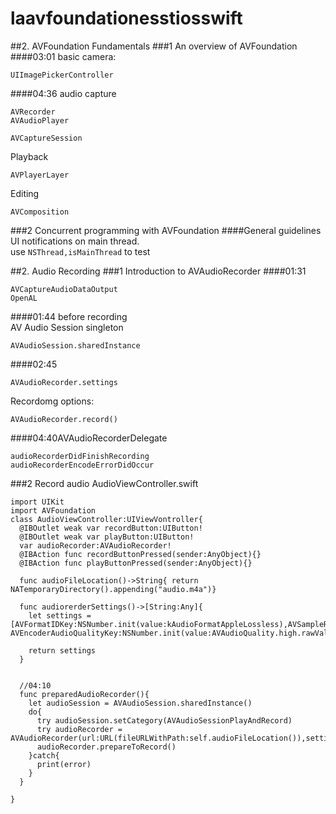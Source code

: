 # laavfoundationesstiosswift
##2. AVFoundation Fundamentals
###1 An overview of AVFoundation
####03:01
basic camera:
```
UIImagePickerController
```
####04:36
audio capture
```
AVRecorder
AVAudioPlayer
```
```
AVCaptureSession
```
Playback
```
AVPlayerLayer
```
Editing
```
AVComposition
```

###2 Concurrent programming with AVFoundation
####General guidelines
UI notifications on main thread.  
use ```NSThread,isMainThread```
to test


##2. Audio Recording
###1 Introduction to AVAudioRecorder
####01:31
```
AVCaptureAudioDataOutput
OpenAL
```
####01:44
before recording  
AV Audio Session singleton
```
AVAudioSession.sharedInstance
```
####02:45
```
AVAudioRecorder.settings
```
Recordomg options:
```
AVAudioRecorder.record()
```
####04:40AVAudioRecorderDelegate
```
audioRecorderDidFinishRecording
audioRecorderEncodeErrorDidOccur
```

###2 Record audio
AudioViewController.swift
```
import UIKit
import AVFoundation
class AudioViewController:UIViewVontroller{
  @IBOutlet weak var recordButton:UIButton!
  @IBOutlet weak var playButton:UIButton!
  var audioRecorder:AVAudioRecorder!
  @IBAction func recordButtonPressed(sender:AnyObject){}
  @IBAction func playButtonPressed(sender:AnyObject){}
  
  func audioFileLocation()->String{ return NATemporaryDirectory().appending("audio.m4a")}
  
  func audiorerderSettings()->[String:Any]{
    let settings = [AVFormatIDKey:NSNumber.init(value:kAudioFormatAppleLossless),AVSampleRateKey:NSNumber.init(value:44100.0),AVNumberOfChannelsKey:NSNumber.init(value:1),AVLinearPCMbitDepthKey:NSNumber.init(value:16), AVEncoderAudioQualityKey:NSNumber.init(value:AVAudioQuality.high.rawValue)]
    
    return settings
  }
  
  
  //04:10
  func preparedAudioRecorder(){
    let audioSession = AVAudioSession.sharedInstance()
    do{
      try audioSession.setCategory(AVAudioSessionPlayAndRecord)
      try audioRecorder = AVAudioRecorder(url:URL(fileURLWithPath:self.audioFileLocation()),settings:self.audioRecorderSettings())
      audioRecorder.prepareToRecord()
    }catch{
      print(error)
    }
  }
  
}
```

